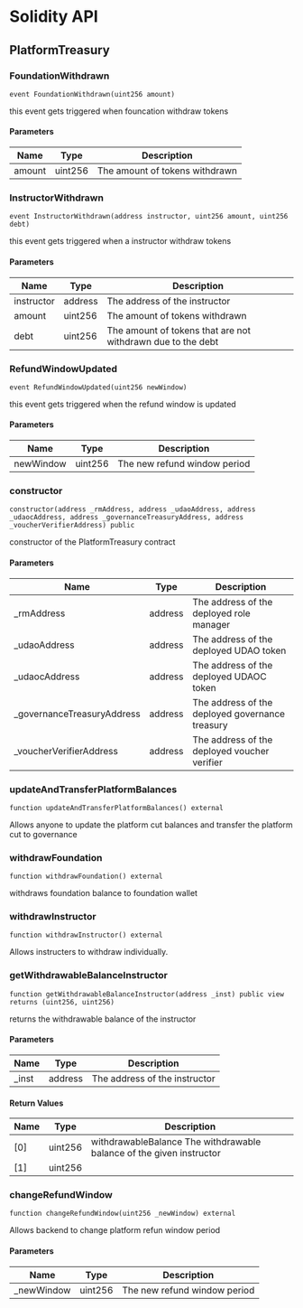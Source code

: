 # Solidity API

## PlatformTreasury

### FoundationWithdrawn

```solidity
event FoundationWithdrawn(uint256 amount)
```

this event gets triggered when founcation withdraw tokens

#### Parameters

| Name | Type | Description |
| ---- | ---- | ----------- |
| amount | uint256 | The amount of tokens withdrawn |

### InstructorWithdrawn

```solidity
event InstructorWithdrawn(address instructor, uint256 amount, uint256 debt)
```

this event gets triggered when a instructor withdraw tokens

#### Parameters

| Name | Type | Description |
| ---- | ---- | ----------- |
| instructor | address | The address of the instructor |
| amount | uint256 | The amount of tokens withdrawn |
| debt | uint256 | The amount of tokens that are not withdrawn due to the debt |

### RefundWindowUpdated

```solidity
event RefundWindowUpdated(uint256 newWindow)
```

this event gets triggered when the refund window is updated

#### Parameters

| Name | Type | Description |
| ---- | ---- | ----------- |
| newWindow | uint256 | The new refund window period |

### constructor

```solidity
constructor(address _rmAddress, address _udaoAddress, address _udaocAddress, address _governanceTreasuryAddress, address _voucherVerifierAddress) public
```

constructor of the PlatformTreasury contract

#### Parameters

| Name | Type | Description |
| ---- | ---- | ----------- |
| _rmAddress | address | The address of the deployed role manager |
| _udaoAddress | address | The address of the deployed UDAO token |
| _udaocAddress | address | The address of the deployed UDAOC token |
| _governanceTreasuryAddress | address | The address of the deployed governance treasury |
| _voucherVerifierAddress | address | The address of the deployed voucher verifier |

### updateAndTransferPlatformBalances

```solidity
function updateAndTransferPlatformBalances() external
```

Allows anyone to update the platform cut balances and transfer the platform cut to governance

### withdrawFoundation

```solidity
function withdrawFoundation() external
```

withdraws foundation balance to foundation wallet

### withdrawInstructor

```solidity
function withdrawInstructor() external
```

Allows instructers to withdraw individually.

### getWithdrawableBalanceInstructor

```solidity
function getWithdrawableBalanceInstructor(address _inst) public view returns (uint256, uint256)
```

returns the withdrawable balance of the instructor

#### Parameters

| Name | Type | Description |
| ---- | ---- | ----------- |
| _inst | address | The address of the instructor |

#### Return Values

| Name | Type | Description |
| ---- | ---- | ----------- |
| [0] | uint256 | withdrawableBalance The withdrawable balance of the given instructor |
| [1] | uint256 |  |

### changeRefundWindow

```solidity
function changeRefundWindow(uint256 _newWindow) external
```

Allows backend to change platform refun window period

#### Parameters

| Name | Type | Description |
| ---- | ---- | ----------- |
| _newWindow | uint256 | The new refund window period |

